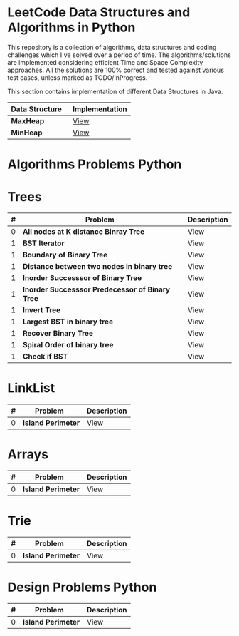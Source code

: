 # LeetCode Data Structures and Algorithms in Python

This repository is a collection of algorithms, data structures and coding challenges which I've solved over a period of time. The algorithms/solutions are implemented considering efficient Time and Space Complexity approaches. All the solutions are 100% correct and tested against various test cases, unless marked as TODO/InProgress.


This section contains implementation of different Data Structures in Java.

| Data Structure   | Implementation |
|------------------------------------------------------------|-----------------------------------------------------------------------------------------------------|
| <b>MaxHeap</b>| [View](https://github.com/Pythonyte/Data-Structure-Algorithms-Python/blob/master/ADT/MaxHeap.py)|
| <b>MinHeap</b>| [View](https://github.com/Pythonyte/Data-Structure-Algorithms-Python/blob/master/ADT/MinHeap.py)|

# Algorithms Problems Python  

# Trees
| # | Problem   | Description |
|---|--------------------------------------------------------|-----------------------------------------------------------------------------------------------------|
| 0 | <b>All nodes at K distance Binray Tree</b> |View|(https://github.com/Pythonyte/lc/blob/master/all-nodes-distance-k-in-binary-tree)
| 1 | <b>BST Iterator</b> |View|https://github.com/Pythonyte/lc/blob/master/binary-search-tree-iterator
| 1 | <b>Boundary of Binary Tree</b> |View|https://github.com/Pythonyte/lc/blob/master/boundary-of-binary-tree
| 1 | <b>Distance between two nodes in binary tree</b> |View|https://github.com/Pythonyte/lc/blob/master/find-distance-between-two-nodes-of-a-binary-tree
| 1 | <b>Inorder Successsor of Binary Tree</b> |View|https://github.com/Pythonyte/lc/blob/master/inorder-successor-binary-tree
| 1 | <b>Inorder Successsor Predecessor of Binary Tree</b> |View|https://github.com/Pythonyte/lc/blob/master/inorder-successor-predecssor-binary-tree
| 1 | <b>Invert Tree</b> |View|https://github.com/Pythonyte/lc/blob/master/invertTreeRecursive
| 1 | <b>Largest BST in binary tree</b> |View|https://github.com/Pythonyte/lc/blob/master/largestBSTSubtree
| 1 | <b>Recover Binary Tree</b> |View|https://github.com/Pythonyte/lc/blob/master/recoverTree
| 1 | <b>Spiral Order of binary tree</b> |View|https://github.com/Pythonyte/lc/blob/master/spiral_order_binary_tree
| 1 | <b>Check if BST</b> |View|https://github.com/Pythonyte/lc/blob/master/validate-binary-search-tree


# LinkList
| # | Problem   | Description |
|---|--------------------------------------------------------|-----------------------------------------------------------------------------------------------------|
| 0 | <b>Island Perimeter</b>  <br>             |View|

# Arrays
| # | Problem   | Description |
|---|--------------------------------------------------------|-----------------------------------------------------------------------------------------------------|
| 0 | <b>Island Perimeter</b>  <br>             |View|

# Trie
| # | Problem   | Description |
|---|--------------------------------------------------------|-----------------------------------------------------------------------------------------------------|
| 0 | <b>Island Perimeter</b>  <br>             |View|

# Design Problems Python  

| # | Problem   | Description |
|---|--------------------------------------------------------|-----------------------------------------------------------------------------------------------------|
| 0 | <b>Island Perimeter</b>  <br>             |View|
